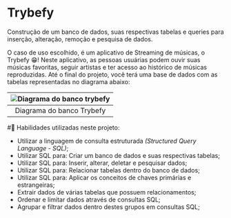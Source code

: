 # Trybefy

Construção de um banco de dados, suas respectivas tabelas e queries para inserção, alteração, remoção e pesquisa de dados.

O caso de uso escolhido, é um aplicativo de Streaming de músicas, o Trybefy 😁! Neste aplicativo, as pessoas usuárias podem ouvir suas músicas favoritas, seguir artistas e ter acesso ao histórico de músicas reproduzidas. Até o final do projeto, você terá uma base de dados com as tabelas representadas no diagrama abaixo:

|![Diagrama do banco trybefy](/images/diagrama_completo.png)|
|:--:|
|Diagrama do banco Trybefy|

#📝 Habilidades utilizadas neste projeto:

- Utilizar a linguagem de consulta estruturada _(Structured Query Language - SQL)_;
- Utilizar SQL para: Criar um banco de dados e suas respectivas tabelas;
- Utilizar SQL para: Inserir, alterar, deletar e pesquisar dados;
- Utilizar SQL para: Relacionar tabelas dentro do banco de dados;
- Utilizar SQL para: Aplicar os conceitos de chaves primárias e estrangeiras;
- Extrair dados de várias tabelas que possuem relacionamentos;
- Ordenar e limitar dados através de consultas SQL;
- Agrupar e filtrar dados dentro destes grupos em consultas SQL;
